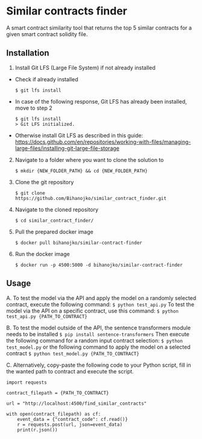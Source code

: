 # Similar contracts finder

A smart contract similarity tool that returns the top 5 similar contracts for a given smart contract solidity file.

## Installation

1. Install Git LFS (Large File System) if not already installed
 - Check if already installed
    ```
    $ git lfs install
    ```
 - In case of the following response, Git LFS has already been installed, move to step 2
    ```
    $ git lfs install
    > Git LFS initialized.
    ```
- Otherwise install Git LFS as described in this guide: https://docs.github.com/en/repositories/working-with-files/managing-large-files/installing-git-large-file-storage
2. Navigate to a folder where you want to clone the solution to
    ```
    $ mkdir {NEW_FOLDER_PATH} && cd {NEW_FOLDER_PATH}
    ```
3. Clone the git repository
    ```
    $ git clone https://github.com/Bihanojko/similar_contract_finder.git
    ```
4. Navigate to the cloned repository
    ```
    $ cd similar_contract_finder/
    ```
5. Pull the prepared docker image
    ```
    $ docker pull bihanojko/similar-contract-finder
    ```
6. Run the docker image
    ```
    $ docker run -p 4500:5000 -d bihanojko/similar-contract-finder
    ```

## Usage

A. To test the model via the API and apply the model on a randomly selected contract, execute the following command:
    ```
    $ python test_api.py
    ```
To test the model via the API on a specific contract, use this command:
    ```
    $ python test_api.py {PATH_TO_CONTRACT}
    ```

B. To test the model outside of the API, the sentence transformers module needs to be installed
    ```
    $ pip install sentence-transformers
    ```
Then execute the following command for a random input contract selection:
    ```
    $ python test_model.py
    ```
or the following command to apply the model on a selected contract
    ```
    $ python test_model.py {PATH_TO_CONTRACT}
    ```

C. Alternatively, copy-paste the following code to your Python script, fill in the wanted path to contract and execute the script.

```
import requests

contract_filepath = {PATH_TO_CONTRACT}
 
url = "http://localhost:4500/find_similar_contracts"

with open(contract_filepath) as cf:
    event_data = {"contract_code": cf.read()}
    r = requests.post(url, json=event_data)
    print(r.json())
```
